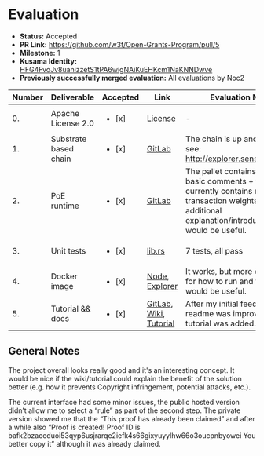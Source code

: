 # Evaluation

- **Status:** Accepted
- **PR Link:** https://github.com/w3f/Open-Grants-Program/pull/5
- **Milestone:** 1
- **Kusama Identity:** [HFG4FvoJv8uanizzetS1tPA6wigNAiKuEHKcm1NaKNNDwve](https://polkascan.io/pre/kusama/account/HFG4FvoJv8uanizzetS1tPA6wigNAiKuEHKcm1NaKNNDwve)
- **Previously successfully merged evaluation:** All evaluations by Noc2

| Number | Deliverable           | Accepted               | Link                                                                                                                                                                            | Evaluation Notes                                                                                                                                         |
| ------ | --------------------- | ---------------------- | ------------------------------------------------------------------------------------------------------------------------------------------------------------------------------- | -------------------------------------------------------------------------------------------------------------------------------------------------------- |
| 0.     | Apache License 2.0    | <ul><li>[x] </li></ul> | [License](https://gitlab.com/sensio_group/starter/-/blob/master/LICENSE)                                                                                                        | -                                                                                                                                                        |
| 1.     | Substrate based chain | <ul><li>[x] </li></ul> | [GitLab](https://gitlab.com/sensio_group/network-node)                                                                                                                          | The chain is up and running see: http://explorer.sensio.network/                                                                                         |
| 2.     | PoE runtime           | <ul><li>[x] </li></ul> | [GitLab](https://gitlab.com/sensio_group/network-node/-/tree/master/pallets/poe)                                                                                                | The pallet contains some basic comments + tests. It currently contains no transaction weights. Some additional explanation/introduction would be useful. |
| 3.     | Unit tests            | <ul><li>[x] </li></ul> | [lib.rs](https://gitlab.com/sensio_group/network-node/-/blob/10-merge-requests-from-here-improvements-in-general-for-0-2-0/pallets/poe/src/lib.rs)                              | 7 tests, all pass                                                                                                                                        |
| 4.     | Docker image          | <ul><li>[x] </li></ul> | [Node](https://hub.docker.com/r/7signals/sensio), [Explorer](https://hub.docker.com/r/7signals/sensio-explorer)                                                                 | It works, but more explanation for how to run and test it would be useful.                                                                               |
| 5.     | Tutorial && docs      | <ul><li>[x] </li></ul> | [GitLab](https://gitlab.com/sensio_group/starter), [Wiki](https://wiki.sensio.dev), [Tutorial](https://wiki.sensio.dev/#/tutorials?id=intro-to-sensio-network-rules-and-proofs) | After my initial feedback the readme was improved and a tutorial was added.                                                                              |

## General Notes

The project overall looks really good and it's an interesting concept. It would be nice if the wiki/tutorial could explain the benefit of the solution better (e.g. how it prevents Copyright infringement, potential attacks, etc.).

The current interface had some minor issues, the public hosted version didn’t allow me to select a “rule” as part of the second step. The private version showed me that the “This proof has already been claimed” and after a while also “Proof is created! Proof ID is bafk2bzaceduoi53qyp6usjrarqe2iefk4s66gixyuyylhw66o3oucpnbyowei You better copy it” although it was already claimed.
